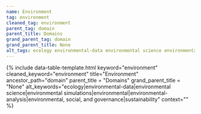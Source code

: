 ```yaml
---
name: Environment
tag: environment
cleaned_tag: environment
parent_tag: domain
parent_title: Domains
grand_parent_tag: domain
grand_parent_title: None
alt_tags: ecology environmental-data environmental science environmental simulations environmental environmental-analysis environmental, social, and governance sustainability
---
```


{% include data-table-template.html 
  keyword="environment" 
  cleaned_keyword="environment" 
  title="Environment"
  ancestor_path="domain" 
  parent_title = "Domains"
  grand_parent_title = "None"
  alt_keywords="ecology|environmental-data|environmental science|environmental simulations|environmental|environmental-analysis|environmental, social, and governance|sustainability"
  context=""
%}

